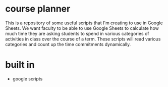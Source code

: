 # course planner

This is a repository of some useful scripts that I'm creating to use in Google Sheets. 
We want faculty to be able to use Google Sheets to calculate how much time they are asking students to spend in various categories of activities in class over the course of a term.  These scripts will read various categories and count up the time commitments dynamically. 

# built in
* google scripts 